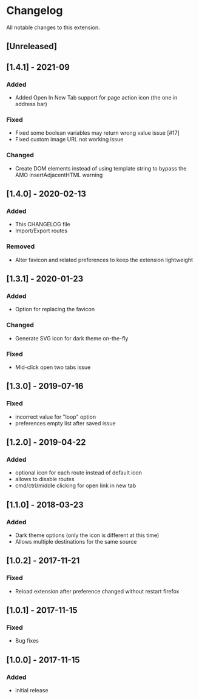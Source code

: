 # Changelog

All notable changes to this extension.

## [Unreleased]

## [1.4.1] - 2021-09
### Added
- Added Open In New Tab support for page action icon (the one in address bar)

### Fixed
- Fixed some boolean variables may return wrong value issue [#17]
- Fixed custom image URL not working issue

### Changed
- Create DOM elements instead of using template string to bypass the AMO insertAdjacentHTML warning

## [1.4.0] - 2020-02-13
### Added
- This CHANGELOG file
- Import/Export routes

### Removed
- Alter favicon and related preferences to keep the extension lightweight

## [1.3.1] - 2020-01-23
### Added
- Option for replacing the favicon

### Changed
- Generate SVG icon for dark theme on-the-fly

### Fixed
- Mid-click open two tabs issue

## [1.3.0] - 2019-07-16
### Fixed
- incorrect value for "loop" option
- preferences empty list after saved issue

## [1.2.0] - 2019-04-22
### Added
- optional icon for each route instead of default icon
- allows to disable routes
- cmd/ctrl/middle clicking for open link in new tab

## [1.1.0] - 2018-03-23
### Added
- Dark theme options (only the icon is different at this time)
- Allows multiple destinations for the same source

## [1.0.2] - 2017-11-21
### Fixed
- Reload extension after preference changed without restart firefox

## [1.0.1] - 2017-11-15
### Fixed
- Bug fixes

## [1.0.0] - 2017-11-15
### Added
- initial release

